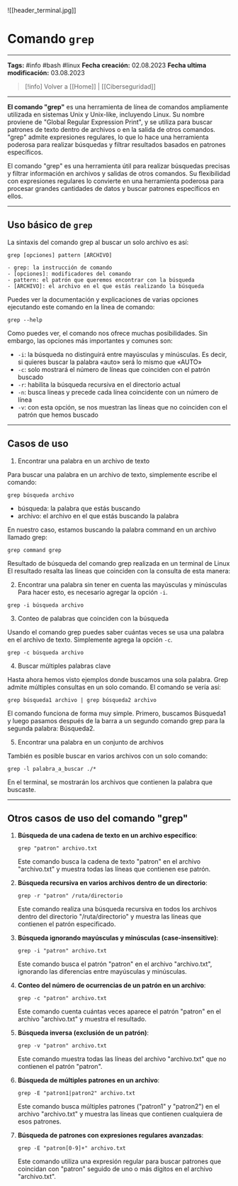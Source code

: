 ![[header_terminal.jpg]]
# Comando `grep`

---
**Tags:** #info #bash #linux 
**Fecha creación:** 02.08.2023
**Fecha ultima modificación:** 03.08.2023


> [!info] Volver a [[Home]] | [[Ciberseguridad]]

---

**El comando "grep"** es una herramienta de línea de comandos ampliamente utilizada en sistemas Unix y Unix-like, incluyendo Linux. Su nombre proviene de "Global Regular Expression Print", y se utiliza para buscar patrones de texto dentro de archivos o en la salida de otros comandos. "grep" admite expresiones regulares, lo que lo hace una herramienta poderosa para realizar búsquedas y filtrar resultados basados en patrones específicos.

El comando "grep" es una herramienta útil para realizar búsquedas precisas y filtrar información en archivos y salidas de otros comandos. Su flexibilidad con expresiones regulares lo convierte en una herramienta poderosa para procesar grandes cantidades de datos y buscar patrones específicos en ellos.

---
## Uso básico de  `grep`

La sintaxis del comando grep al buscar un solo archivo es así:
```
grep [opciones] pattern [ARCHIVO]
```

    - grep: la instrucción de comando
    - [opciones]: modificadores del comando
    - pattern: el patrón que queremos encontrar con la búsqueda
    - [ARCHIVO]: el archivo en el que estás realizando la búsqueda

Puedes ver la documentación y explicaciones de varias opciones ejecutando este comando en la línea de comando:
```
grep --help
```

Como puedes ver, el comando nos ofrece muchas posibilidades. Sin embargo, las opciones más importantes y comunes son:

  - `-i`: la búsqueda no distinguirá entre mayúsculas y minúsculas. Es decir, si quieres buscar la palabra «auto» será lo mismo que «AUTO»
  - `-c`: solo mostrará el número de líneas que coinciden con el patrón buscado
  - `-r`: habilita la búsqueda recursiva en el directorio actual
  - `-n`: busca líneas y precede cada línea coincidente con un número de línea
  - `-v`: con esta opción, se nos muestran las líneas que no coinciden con el patrón que hemos buscado

---
## Casos de uso

1. Encontrar una palabra en un archivo de texto

Para buscar una palabra en un archivo de texto, simplemente escribe el comando:
```
grep búsqueda archivo
```

  - búsqueda: la palabra que estás buscando
  - archivo: el archivo en el que estás buscando la palabra

En nuestro caso, estamos buscando la palabra command en un archivo llamado grep:

```
grep command grep
```

Resultado de búsqueda del comando grep realizada en un terminal de Linux
El resultado resalta las líneas que coinciden con la consulta de esta manera:

2. Encontrar una palabra sin tener en cuenta las mayúsculas y minúsculas
Para hacer esto, es necesario agregar la opción `-i`.

```
grep -i búsqueda archivo
```

3. Conteo de palabras que coinciden con la búsqueda

Usando el comando grep puedes saber cuántas veces se usa una palabra en el archivo de texto. Simplemente agrega la opción `-c`.

```
grep -c búsqueda archivo
```

4. Buscar múltiples palabras clave

Hasta ahora hemos visto ejemplos donde buscamos una sola palabra. Grep admite múltiples consultas en un solo comando. El comando se vería así:

```
grep búsqueda1 archivo | grep búsqueda2 archivo
```

El comando funciona de forma muy simple. Primero, buscamos Búsqueda1 y luego pasamos después de la barra a un segundo comando grep para la segunda palabra: Búsqueda2.

5. Encontrar una palabra en un conjunto de archivos

También es posible buscar en varios archivos con un solo comando:

```
grep -l palabra_a_buscar ./*
```

En el terminal, se mostrarán los archivos que contienen la palabra que buscaste.

---
## Otros casos de uso del comando "grep"

1. **Búsqueda de una cadena de texto en un archivo específico**:
   ```
   grep "patron" archivo.txt
   ```
   Este comando busca la cadena de texto "patron" en el archivo "archivo.txt" y muestra todas las líneas que contienen ese patrón.

2. **Búsqueda recursiva en varios archivos dentro de un directorio**:
   ```
   grep -r "patron" /ruta/directorio
   ```
   Este comando realiza una búsqueda recursiva en todos los archivos dentro del directorio "/ruta/directorio" y muestra las líneas que contienen el patrón especificado.

3. **Búsqueda ignorando mayúsculas y minúsculas (case-insensitive)**:
   ```
   grep -i "patron" archivo.txt
   ```
   Este comando busca el patrón "patron" en el archivo "archivo.txt", ignorando las diferencias entre mayúsculas y minúsculas.

4. **Conteo del número de ocurrencias de un patrón en un archivo**:
   ```
   grep -c "patron" archivo.txt
   ```
   Este comando cuenta cuántas veces aparece el patrón "patron" en el archivo "archivo.txt" y muestra el resultado.

5. **Búsqueda inversa (exclusión de un patrón)**:
   ```
   grep -v "patron" archivo.txt
   ```
   Este comando muestra todas las líneas del archivo "archivo.txt" que no contienen el patrón "patron".

6. **Búsqueda de múltiples patrones en un archivo**:
   ```
   grep -E "patron1|patron2" archivo.txt
   ```
   Este comando busca múltiples patrones ("patron1" y "patron2") en el archivo "archivo.txt" y muestra las líneas que contienen cualquiera de esos patrones.

7. **Búsqueda de patrones con expresiones regulares avanzadas**:
   ```
   grep -E "patron[0-9]+" archivo.txt
   ```
   Este comando utiliza una expresión regular para buscar patrones que coincidan con "patron" seguido de uno o más dígitos en el archivo "archivo.txt".


